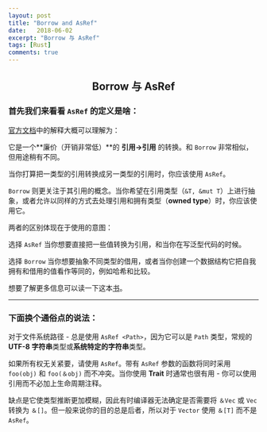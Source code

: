 ```yaml
---
layout: post
title: "Borrow and AsRef"
date:   2018-06-02
excerpt: "Borrow 与 AsRef"
tags: [Rust]
comments: true
---
```


<center><h2>Borrow 与 AsRef</h2></center>

<!--more-->

### 首先我们来看看 `AsRef` 的定义是啥：

[官方文档](https://doc.rust-lang.org/nightly/std/convert/trait.AsRef.html)中的解释大概可以理解为：

它是一个**廉价（开销非常低）**的 **引用->引用** 的转换。和 `Borrow` 非常相似，但用途稍有不同。

当你打算把一类型的引用转换成另一类型的引用时，你应该使用 `AsRef`。

`Borrow` 则更关注于其引用的概念。当你希望在引用类型（`&T, &mut T`）上进行抽象，或者允许以同样的方式去处理引用和拥有类型（**owned type**）时，你应该使用它。

两者的区别体现在于使用的意图：

选择 `AsRef` 当你想要直接把一些值转换为引用，和当你在写泛型代码的时候。

选择 `Borrow` 当你想要抽象不同类型的借用，或者当你创建一个数据结构它把自我拥有和借用的值看作等同的，例如哈希和比较。

想要了解更多信息可以读一下这本[书](https://doc.rust-lang.org/book/first-edition/borrow-and-asref.html)。

---

### 下面换个通俗点的说法：

对于文件系统路径 - 总是使用 `AsRef <Path>`，因为它可以是 `Path` 类型，常规的 **UTF-8 字符串**类型或**系统特定的字符串**类型。

如果所有权无关紧要，请使用 `AsRef`。带有 `AsRef` 参数的函数将同时采用 `foo(obj)` 和 `foo(＆obj)` 而不冲突。当你使用 **Trait** 时通常也很有用 - 你可以使用引用而不必加上生命周期注释。

缺点是它使类型推断更加模糊，因此有时编译器无法确定是否需要将 `＆Vec` 或 `Vec` 转换为 `＆[]`。但一般来说你的目的总是后者，所以对于 `Vector` 使用 `＆[T]` 而不是 `AsRef`。